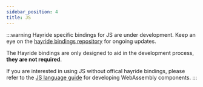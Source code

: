```yaml
---
sidebar_position: 4
title: JS
---
```


:::warning
Hayride specific bindings for JS are under development. Keep an eye on the [hayride bindings repository](https://github.com/hayride-dev/bindings) for ongoing updates.

The Hayride bindings are only designed to aid in the development process, **they are not required**. 

If you are interested in using JS without offical hayride bindings, please refer to the [JS language guide](https://component-model.bytecodealliance.org/language-support/javascript.html) for developing WebAssembly components.
:::